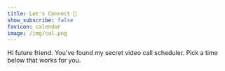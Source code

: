 ```yaml
---
title: Let's Connect 👋
show_subscribe: false
favicon: calendar
image: /img/cal.png
---
```


Hi future friend. You've found my secret video call scheduler. Pick a time below that works for you.

<!-- Calendly inline widget begin -->
<div class="calendly-inline-widget" data-url="https://calendly.com/alexgrin?hide_landing_page_details=1&hide_gdpr_banner=1" style="min-width:320px;height:1000px;"></div>
<script type="text/javascript" src="https://assets.calendly.com/assets/external/widget.js" async></script>
<!-- Calendly inline widget end -->
